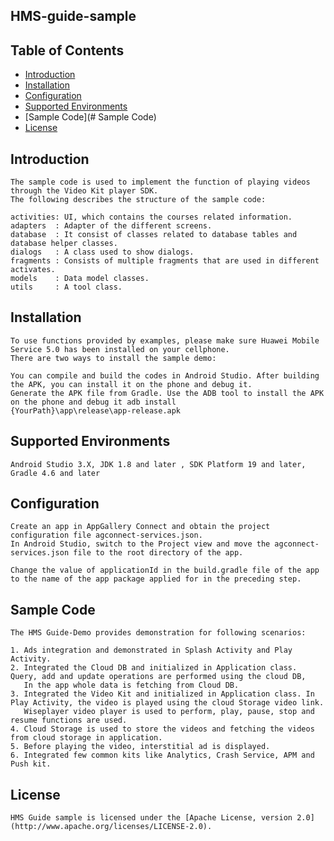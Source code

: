 ## HMS-guide-sample

## Table of Contents

 * [Introduction](#introduction)
 * [Installation](#installation)
 * [Configuration ](#configuration )
 * [Supported Environments](#supported-environments)
 * [Sample Code](# Sample Code)
 * [License](#license)
 
 
## Introduction
    The sample code is used to implement the function of playing videos through the Video Kit player SDK. 
    The following describes the structure of the sample code:

	activities: UI, which contains the courses related information.
	adapters  : Adapter of the different screens.
	database  : It consist of classes related to database tables and database helper classes.
	dialogs   : A class used to show dialogs.
	fragments : Consists of multiple fragments that are used in different activates.
	models    : Data model classes.
	utils     : A tool class.

## Installation
    To use functions provided by examples, please make sure Huawei Mobile Service 5.0 has been installed on your cellphone. 
    There are two ways to install the sample demo:

    You can compile and build the codes in Android Studio. After building the APK, you can install it on the phone and debug it.
    Generate the APK file from Gradle. Use the ADB tool to install the APK on the phone and debug it adb install 
    {YourPath}\app\release\app-release.apk
    
## Supported Environments
	Android Studio 3.X, JDK 1.8 and later , SDK Platform 19 and later, Gradle 4.6 and later

	
## Configuration 
    Create an app in AppGallery Connect and obtain the project configuration file agconnect-services.json. 
    In Android Studio, switch to the Project view and move the agconnect-services.json file to the root directory of the app.

    Change the value of applicationId in the build.gradle file of the app to the name of the app package applied for in the preceding step.
	
## Sample Code
   
    The HMS Guide-Demo provides demonstration for following scenarios:

    1. Ads integration and demonstrated in Splash Activity and Play Activity.
    2. Integrated the Cloud DB and initialized in Application class. Query, add and update operations are performed using the cloud DB,
       In the app whole data is fetching from Cloud DB.
    3. Integrated the Video Kit and initialized in Application class. In Play Activity, the video is played using the cloud Storage video link.
       Wiseplayer video player is used to perform, play, pause, stop and resume functions are used. 
    4. Cloud Storage is used to store the videos and fetching the videos from cloud storage in application.
    5. Before playing the video, interstitial ad is displayed.
    6. Integrated few common kits like Analytics, Crash Service, APM and Push kit. 
       
##  License
    HMS Guide sample is licensed under the [Apache License, version 2.0](http://www.apache.org/licenses/LICENSE-2.0).